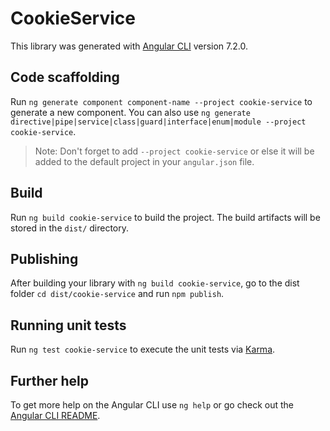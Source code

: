 # CookieService

This library was generated with [Angular CLI](https://github.com/angular/angular-cli) version 7.2.0.

## Code scaffolding

Run `ng generate component component-name --project cookie-service` to generate a new component. You can also use `ng generate directive|pipe|service|class|guard|interface|enum|module --project cookie-service`.
> Note: Don't forget to add `--project cookie-service` or else it will be added to the default project in your `angular.json` file. 

## Build

Run `ng build cookie-service` to build the project. The build artifacts will be stored in the `dist/` directory.

## Publishing

After building your library with `ng build cookie-service`, go to the dist folder `cd dist/cookie-service` and run `npm publish`.

## Running unit tests

Run `ng test cookie-service` to execute the unit tests via [Karma](https://karma-runner.github.io).

## Further help

To get more help on the Angular CLI use `ng help` or go check out the [Angular CLI README](https://github.com/angular/angular-cli/blob/master/README.md).
